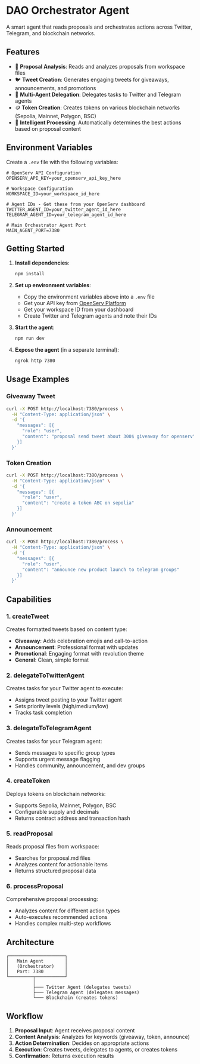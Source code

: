 # DAO Orchestrator Agent

A smart agent that reads proposals and orchestrates actions across Twitter, Telegram, and blockchain networks.

## Features

- 📄 **Proposal Analysis**: Reads and analyzes proposals from workspace files
- 🐦 **Tweet Creation**: Generates engaging tweets for giveaways, announcements, and promotions
- 📱 **Multi-Agent Delegation**: Delegates tasks to Twitter and Telegram agents
- 🪙 **Token Creation**: Creates tokens on various blockchain networks (Sepolia, Mainnet, Polygon, BSC)
- 🤖 **Intelligent Processing**: Automatically determines the best actions based on proposal content

## Environment Variables

Create a `.env` file with the following variables:

```env
# OpenServ API Configuration
OPENSERV_API_KEY=your_openserv_api_key_here

# Workspace Configuration  
WORKSPACE_ID=your_workspace_id_here

# Agent IDs - Get these from your OpenServ dashboard
TWITTER_AGENT_ID=your_twitter_agent_id_here
TELEGRAM_AGENT_ID=your_telegram_agent_id_here

# Main Orchestrator Agent Port
MAIN_AGENT_PORT=7380
```

## Getting Started

1. **Install dependencies**:
   ```bash
   npm install
   ```

2. **Set up environment variables**:
   - Copy the environment variables above into a `.env` file
   - Get your API key from [OpenServ Platform](https://platform.openserv.ai)
   - Get your workspace ID from your dashboard
   - Create Twitter and Telegram agents and note their IDs

3. **Start the agent**:
   ```bash
   npm run dev
   ```

4. **Expose the agent** (in a separate terminal):
   ```bash
   ngrok http 7380
   ```

## Usage Examples

### Giveaway Tweet
```bash
curl -X POST http://localhost:7380/process \
  -H "Content-Type: application/json" \
  -d '{
    "messages": [{
      "role": "user", 
      "content": "proposal send tweet about 300$ giveaway for openserv"
    }]
  }'
```

### Token Creation
```bash
curl -X POST http://localhost:7380/process \
  -H "Content-Type: application/json" \
  -d '{
    "messages": [{
      "role": "user",
      "content": "create a token ABC on sepolia"
    }]
  }'
```

### Announcement
```bash
curl -X POST http://localhost:7380/process \
  -H "Content-Type: application/json" \
  -d '{
    "messages": [{
      "role": "user",
      "content": "announce new product launch to telegram groups"
    }]
  }'
```

## Capabilities

### 1. createTweet
Creates formatted tweets based on content type:
- **Giveaway**: Adds celebration emojis and call-to-action
- **Announcement**: Professional format with updates
- **Promotional**: Engaging format with revolution theme
- **General**: Clean, simple format

### 2. delegateToTwitterAgent
Creates tasks for your Twitter agent to execute:
- Assigns tweet posting to your Twitter agent
- Sets priority levels (high/medium/low)
- Tracks task completion

### 3. delegateToTelegramAgent
Creates tasks for your Telegram agent:
- Sends messages to specific group types
- Supports urgent message flagging
- Handles community, announcement, and dev groups

### 4. createToken
Deploys tokens on blockchain networks:
- Supports Sepolia, Mainnet, Polygon, BSC
- Configurable supply and decimals
- Returns contract address and transaction hash

### 5. readProposal
Reads proposal files from workspace:
- Searches for proposal.md files
- Analyzes content for actionable items
- Returns structured proposal data

### 6. processProposal
Comprehensive proposal processing:
- Analyzes content for different action types
- Auto-executes recommended actions
- Handles complex multi-step workflows

## Architecture

```
┌─────────────────────┐
│   Main Agent        │
│   (Orchestrator)    │
│   Port: 7380        │
└─────────┬───────────┘
          │
          ├─── Twitter Agent (delegates tweets)
          ├─── Telegram Agent (delegates messages)  
          └─── Blockchain (creates tokens)
```

## Workflow

1. **Proposal Input**: Agent receives proposal content
2. **Content Analysis**: Analyzes for keywords (giveaway, token, announce)
3. **Action Determination**: Decides on appropriate actions
4. **Execution**: Creates tweets, delegates to agents, or creates tokens
5. **Confirmation**: Returns execution results


